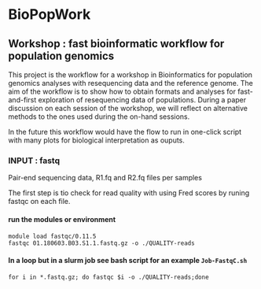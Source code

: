 # BioPopWork
 
 
## Workshop : fast bioinformatic workflow for population genomics
 
This project is the workflow for a workshop in Bioinformatics for population genomics analyses with resequencing data and the reference genome.
The aim of the workflow is to show how to obtain formats and analyses for fast-and-first exploration of resequencing data of populations. During a paper
discussion on each session of the workshop, we will reflect on alternative methods to the ones used during the on-hand sessions.

In the future this workflow would have the flow to run in one-click script with many plots for biological interpretation as ouputs.

### INPUT : fastq 

Pair-end sequencing data, R1.fq and R2.fq files per samples

The first step is tio check for read quality with using Fred scores by runing fastqc on each file.

#### run the modules or environment
```
module load fastqc/0.11.5
fastqc 01.180603.B03.S1.1.fastq.gz -o ./QUALITY-reads
```
#### In a loop but in a slurm job see bash script for an example `Job-FastqC.sh`
`for i in *.fastq.gz; do fastqc $i -o ./QUALITY-reads;done 
`
